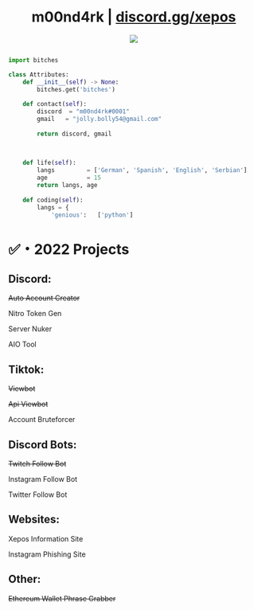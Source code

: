 <!-- Hi skid <3 -->

<h1 align="center">m00nd4rk | <a href="https://discord.gg/xepos"> discord.gg/xepos</a></h2>

<p align="center"> 
  <kbd>
<img src="https://cdn.discordapp.com/attachments/990017210984595516/1004413880509927454/7A78EE79-C85F-4F39-BC42-A4EB3362C76E.gif"></img>
  </kbd>
</p>

<!-- <p align="center">
    <img alt="" src=https://img.shields.io/github/stars/xtekky?style=for-the-badge&?affiliations=OWNER%2CCOLLABORATOR />
    <img alt="" src=https://komarev.com/ghpvc/?username=xtekky&style=for-the-badge />
</p> -->

<p href="https://discord.gg/xepos" align="center">
    <img alt="" src=https://lanyard.cnrad.dev/api/840541540203626516v/>
</p>

```python
import bitches

class Attributes:
	def __init__(self) -> None:
		bitches.get('bitches')
		
	def contact(self):
	    discord  = "m00nd4rk#0001"
	    gmail   = "jolly.bolly54@gmail.com"
	    
	    return discord, gmail

	
	
	def life(self):
		langs         = ['German', 'Spanish', 'English', 'Serbian']
		age           = 15
		return langs, age
		
	def coding(self):
		langs = {
			'genious':   ['python']
```

# ✅・2022 Projects

## Discord:

<del>Auto Account Creator</del>

Nitro Token Gen

Server Nuker

AIO Tool


## Tiktok:

<del>Viewbot</del>

<del>Api Viewbot</del>

Account Bruteforcer

## Discord Bots:

<del>Twitch Follow Bot</del>

Instagram Follow Bot

Twitter Follow Bot

## Websites:

Xepos Information Site

Instagram Phishing Site

## Other:
<del>Ethereum Wallet Phrase Grabber</del>


